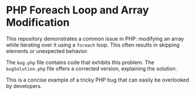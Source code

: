 # PHP Foreach Loop and Array Modification

This repository demonstrates a common issue in PHP: modifying an array while iterating over it using a `foreach` loop.  This often results in skipping elements or unexpected behavior.

The `bug.php` file contains code that exhibits this problem. The `bugSolution.php` file offers a corrected version, explaining the solution.

This is a concise example of a tricky PHP bug that can easily be overlooked by developers.